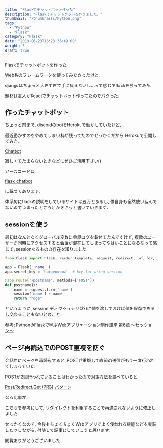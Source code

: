 ```yaml
---
title: "Flaskでチャットボット作った"
description: "Flaskでチャットボットを作りました。"
thumbnail: "/thumbnails/Python.png"
tags:
  - "Python"
  - "Flask"
category: "Flask"
date: "2019-06-23T16:23:36+09:00"
weight: 5
draft: true
---
```


Flaskでチャットボットを作った.

Web系のフレームワークを使ってみたかったけど,

djangoはちょっと大きすぎて手に負えないし...って感じでflaskを触ってみた.

題材は友人がReactでチャットボット作ってたのでパクった.

## 作ったチャットボット

ちょっと前まで, discordのbotをHerokuで動かしていたけど,

最近動かすのをやめてしまい枠が残ってたのでせっかくだから Herokuで公開してみた.

[Chatbot](https://chatbot-flask-kaito.herokuapp.com/)

寂しくてたまらないときなどにぜひご活用下さい()

ソースコードは,

[flask_chatbot](https://github.com/kaito1002/flask_chatbot)

に載せてあります.

体系的にflaskの説明をしているサイトは五万とあるし, 僕自身も全然使い込んでないのでつまったところとかをざっと書いていきます.

## sessionを使う

最初はなんとなくグローバル変数に会話ログを載せてたんですけど, 複数のユーザーが同時にアクセスすると会話が混在してしまってやばいことになるなって感じで, sessionなるものの存在を知りました.

``` python
from flask import Flask, render_template, request, redirect, url_for, session

app = Flask(__name__)
app.secret_key = 'hoigeowooa'  # key for using session

@app.route('/postname', methods=['POST'])
def postname():
    name = request.form['name']
    session['name'] = name
    return "hoge"
```

というように, session(ディクショナリ型?)に値を渡しておけば値を保存できるし交わることもないとのこと.

参考: [PythonのFlaskで学ぶWebアプリケーション制作講座 第6章 〜セッション〜](https://qiita.com/ikaro1192/items/d890eefbdbbfe1460252)

## ページ再読込でのPOST重複を防ぐ

会話中にページを再読込すると, POSTが重複して直前の送信がもう一度行われてしまっていた.

POSTが2回行われていることはわかったので対策方法を調べていると

[Post/Redirect/Get (PRG) パターン](https://qiita.com/furi/items/a32c106e9d7c4418fc9d)

なる記事が.

こちらを参考にして, リダイレクトを利用することで再送されないように修正しました.

せっかくなので, 今後もちょくちょくWebアプリでよく使われる機能などを実装したりしながら, 付随して記事にしていこうと思います.

閲覧ありがとうございました.
